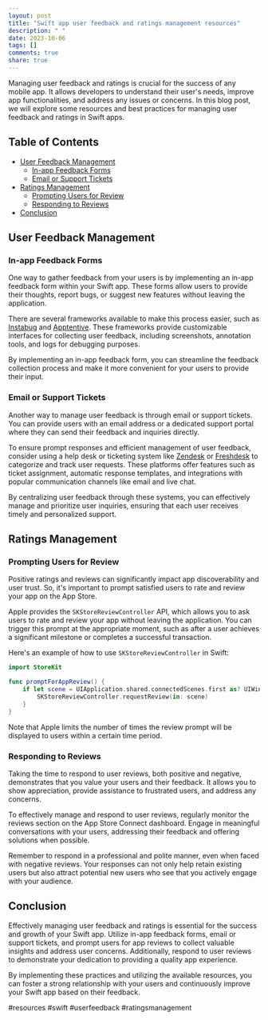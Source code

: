 ```yaml
---
layout: post
title: "Swift app user feedback and ratings management resources"
description: " "
date: 2023-10-06
tags: []
comments: true
share: true
---
```


Managing user feedback and ratings is crucial for the success of any mobile app. It allows developers to understand their user's needs, improve app functionalities, and address any issues or concerns. In this blog post, we will explore some resources and best practices for managing user feedback and ratings in Swift apps.

## Table of Contents
- [User Feedback Management](#user-feedback-management)
  - [In-app Feedback Forms](#in-app-feedback-forms)
  - [Email or Support Tickets](#email-or-support-tickets)
- [Ratings Management](#ratings-management)
  - [Prompting Users for Review](#prompting-users-for-review)
  - [Responding to Reviews](#responding-to-reviews)
- [Conclusion](#conclusion)

## User Feedback Management

### In-app Feedback Forms

One way to gather feedback from your users is by implementing an in-app feedback form within your Swift app. These forms allow users to provide their thoughts, report bugs, or suggest new features without leaving the application. 

There are several frameworks available to make this process easier, such as [Instabug](https://instabug.com/) and [Apptentive](https://www.apptentive.com/). These frameworks provide customizable interfaces for collecting user feedback, including screenshots, annotation tools, and logs for debugging purposes.

By implementing an in-app feedback form, you can streamline the feedback collection process and make it more convenient for your users to provide their input.

### Email or Support Tickets

Another way to manage user feedback is through email or support tickets. You can provide users with an email address or a dedicated support portal where they can send their feedback and inquiries directly.

To ensure prompt responses and efficient management of user feedback, consider using a help desk or ticketing system like [Zendesk](https://www.zendesk.com/) or [Freshdesk](https://www.freshworks.com/freshdesk/) to categorize and track user requests. These platforms offer features such as ticket assignment, automatic response templates, and integrations with popular communication channels like email and live chat.

By centralizing user feedback through these systems, you can effectively manage and prioritize user inquiries, ensuring that each user receives timely and personalized support.

## Ratings Management

### Prompting Users for Review

Positive ratings and reviews can significantly impact app discoverability and user trust. So, it's important to prompt satisfied users to rate and review your app on the App Store.

Apple provides the `SKStoreReviewController` API, which allows you to ask users to rate and review your app without leaving the application. You can trigger this prompt at the appropriate moment, such as after a user achieves a significant milestone or completes a successful transaction.

Here's an example of how to use `SKStoreReviewController` in Swift:

```swift
import StoreKit

func promptForAppReview() {
    if let scene = UIApplication.shared.connectedScenes.first as? UIWindowScene {
        SKStoreReviewController.requestReview(in: scene)
    }
}
```

Note that Apple limits the number of times the review prompt will be displayed to users within a certain time period.

### Responding to Reviews

Taking the time to respond to user reviews, both positive and negative, demonstrates that you value your users and their feedback. It allows you to show appreciation, provide assistance to frustrated users, and address any concerns.

To effectively manage and respond to user reviews, regularly monitor the reviews section on the App Store Connect dashboard. Engage in meaningful conversations with your users, addressing their feedback and offering solutions when possible.

Remember to respond in a professional and polite manner, even when faced with negative reviews. Your responses can not only help retain existing users but also attract potential new users who see that you actively engage with your audience.

## Conclusion

Effectively managing user feedback and ratings is essential for the success and growth of your Swift app. Utilize in-app feedback forms, email or support tickets, and prompt users for app reviews to collect valuable insights and address user concerns. Additionally, respond to user reviews to demonstrate your dedication to providing a quality app experience.

By implementing these practices and utilizing the available resources, you can foster a strong relationship with your users and continuously improve your Swift app based on their feedback.

#resources #swift #userfeedback #ratingsmanagement